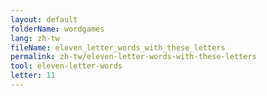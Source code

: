 ```yaml
---
layout: default
folderName: wordgames
lang: zh-tw
fileName: eleven_letter_words_with_these_letters
permalink: zh-tw/eleven-letter-words-with-these-letters
tool: eleven-letter-words
letter: 11
---
```

